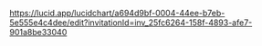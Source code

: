 https://lucid.app/lucidchart/a694d9bf-0004-44ee-b7eb-5e555e4c4dee/edit?invitationId=inv_25fc6264-158f-4893-afe7-901a8be33040
